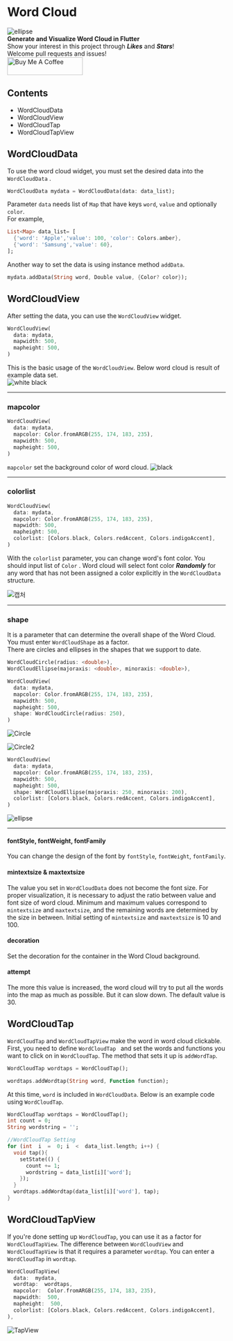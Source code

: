 # Word Cloud
![ellipse](https://drive.google.com/uc?export=view&id=1EU-mM0aG86_NO7G4seoeARUReDBw4vHQ)  
**Generate and Visualize Word Cloud in Flutter**  
Show your interest in this project through ***Likes*** and ***Stars***!  
Welcome pull requests and issues!  
<a href="https://www.buymeacoffee.com/rglie" target="_blank"><img src="https://cdn.buymeacoffee.com/buttons/default-orange.png" alt="Buy Me A Coffee" height="41" width="174"></a>  

## Contents
+ WordCloudData
+ WordCloudView
+ WordCloudTap
+ WordCloudTapView

## WordCloudData
To use the word cloud widget, you must set the desired data into the `WordCloudData` .  
```dart
WordCloudData mydata = WordCloudData(data: data_list);
```
Parameter `data` needs list of `Map` that have keys `word`, `value` and optionally `color`.  
For example,
```dart
List<Map> data_list= [
  {'word': 'Apple','value': 100, 'color': Colors.amber},
  {'word': 'Samsung','value': 60},
];
```
Another way to set the data is using instance method `addData`.  
```dart
mydata.addData(String word, Double value, {Color? color});
```

## WordCloudView
After setting the data, you can use the `WordCloudView` widget.
```dart
WordCloudView(
  data: mydata,
  mapwidth: 500,
  mapheight: 500,
)
```
This is the basic usage of the `WordCloudView`.  Below word cloud is result of example data set.    
![white black](https://drive.google.com/uc?export=view&id=1xc0z_mBl0YF94ECMhIkFX7UkJd1PETbW)


---
### mapcolor
```dart
WordCloudView(
  data: mydata,
  mapcolor: Color.fromARGB(255, 174, 183, 235),
  mapwidth: 500,
  mapheight: 500,
)
```
`mapcolor` set the background color of word cloud.
![black](https://drive.google.com/uc?export=view&id=1XOT6A5_G5Y5V9gkOWwYXDPGdYlXmFSbC)

  
---
### colorlist
```dart
WordCloudView(
  data: mydata,
  mapcolor: Color.fromARGB(255, 174, 183, 235),
  mapwidth: 500,
  mapheight: 500,
  colorlist: [Colors.black, Colors.redAccent, Colors.indigoAccent],
)
```
With the `colorlist` parameter, you can change word's font color. You should input list of `Color` . Word cloud will select font color ***Randomly*** for any word that has not been assigned a color explicitly in the `WordCloudData` structure.  

![캡처](https://drive.google.com/uc?export=view&id=1Br7XiPwr4KRNglr61NmzSW396AGHZ4JR)

---
### shape
It is a parameter that can determine the overall shape of the Word Cloud. You must enter `WordCloudShape` as a factor.  
There are circles and ellipses in the shapes that we support to date.
```dart
WordCloudCircle(radius: <double>),
WordCloudEllipse(majoraxis: <double>, minoraxis: <double>),
```
```dart
WordCloudView(
  data: mydata,
  mapcolor: Color.fromARGB(255, 174, 183, 235),
  mapwidth: 500,
  mapheight: 500,
  shape: WordCloudCircle(radius: 250),
)
```
![Circle](https://drive.google.com/uc?export=view&id=1ICqX_vAUDoDHAHequQFHIykjT3l7UdmE)

![Circle2](https://drive.google.com/uc?export=view&id=1iS8Gm72IBvDbmEzIByHcdE5MPtFUV9j0)
```dart
WordCloudView(
  data: mydata,
  mapcolor: Color.fromARGB(255, 174, 183, 235),
  mapwidth: 500,
  mapheight: 500,
  shape: WordCloudEllipse(majoraxis: 250, minoraxis: 200),
  colorlist: [Colors.black, Colors.redAccent, Colors.indigoAccent],
)
```
![ellipse](https://drive.google.com/uc?export=view&id=1EU-mM0aG86_NO7G4seoeARUReDBw4vHQ)


---
#### fontStyle, fontWeight, fontFamily
You can change the design of the font by `fontStyle`, `fontWeight`, `fontFamily`.

#### mintextsize & maxtextsize
The value you set in `WordCloudData` does not become the font size. For proper visualization, it is necessary to adjust the ratio between value and font size of word cloud. Minimum and maximum values correspond to `mintextsize` and `maxtextsize`, and the remaining words are determined by the size in between. Initial setting of `mintextsize` and `maxtextsize` is 10 and 100.

#### decoration
Set the decoration for the container in the Word Cloud background.

#### attempt
The more this value is increased, the word cloud will try to put all the words into the map as much as possible. But it can slow down. The default value is 30.


## WordCloudTap
`WordCloudTap` and `WordCloudTapView` make the word in word cloud clickable. First, you need to define `WordCloudTap ` and set the words and functions you want to click on in `WordCloudTap`. The method that sets it up is `addWordTap`.
```dart
WordCloudTap wordtaps = WordCloudTap();

wordtaps.addWordtap(String word, Function function);
```
At this time, `word` is included in `WordCloudData`. Below is an example code using `WordCloudTap`.
```dart
WordCloudTap wordtaps = WordCloudTap();
int count = 0;
String wordstring = '';

//WordCloudTap Setting
for (int  i  =  0; i  <  data_list.length; i++) {
  void tap(){
    setState(() {
      count += 1;
      wordstring = data_list[i]['word'];
    });
  }
  wordtaps.addWordtap(data_list[i]['word'], tap);
}
```

## WordCloudTapView
If you're done setting up `WordCloudTap`, you can use it as a factor for `WordCloudTapView`.  The difference between `WordCloudView` and `WordCloudTapView` is that it requires a parameter `wordtap`. You can enter a `WordCloudTap` in `wordtap`.
```dart
WordCloudTapView(
  data:  mydata,
  wordtap:  wordtaps,
  mapcolor:  Color.fromARGB(255, 174, 183, 235),
  mapwidth:  500,
  mapheight:  500,
  colorlist: [Colors.black, Colors.redAccent, Colors.indigoAccent],
),
```
![TapView](https://drive.google.com/uc?export=view&id=1vmRJlSvcu4BxDAUzdaw3CnLlImxU5Auf)
